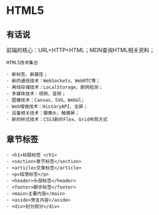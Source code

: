 # HTML5

## 有话说

前端的核心：URL+HTTP+HTML；MDN查询HTML相关资料；

```
HTML5技术集合 

· 新标签、新属性；
· 新的通信技术：WebSockets、WebRTC等；
· 离线存储技术：LocalStorage、断网检测；
· 多媒体技术：视频、音频；
· 图像技术：Canvas、SVG、WebGl;
· Web增强技术：HistoryAPI、全屏；
· 设备相关技术：摄像头，触摸屏；
· 新的样式技术：CSS3新的Flex、Grid布局方式
``` 

## 章节标签
```
· <h1>标题标签 </h1>
· <section>章节标签</section>
· <article>文章标签</article>
· <p>段落标签</p>
· <header>头部标签</header>
· <footer>脚步标签</footer>
· <main>主要内容</main>
· <aside>旁支内容</aside>
· <div>划分部分</div>
```
